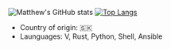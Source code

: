 ![Matthew's GitHub stats](https://github-readme-stats.vercel.app/api?username=TenTypekMatus)
[![Top Langs](https://github-readme-stats.vercel.app/api/top-langs/?username=TenTypekMatus)](https://github.com/anuraghazra/github-readme-stats)
- Country of origin: 🇸🇰 
- Launguages: V, Rust, Python, Shell, Ansible

